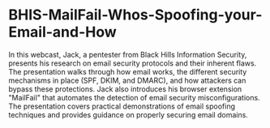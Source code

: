 # BHIS-MailFail-Whos-Spoofing-your-Email-and-How

In this webcast, Jack, a pentester from Black Hills Information Security, presents his research on email security protocols and their inherent flaws. The presentation walks through how email works, the different security mechanisms in place (SPF, DKIM, and DMARC), and how attackers can bypass these protections. Jack also introduces his browser extension "MailFail" that automates the detection of email security misconfigurations. The presentation covers practical demonstrations of email spoofing techniques and provides guidance on properly securing email domains.

